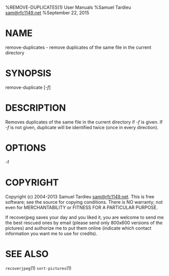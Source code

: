 %REMOVE-DUPLICATES(1) User Manuals
%Samuel Tardieu <sam@rfc1149.net>
%September 22, 2015

# NAME

remove-duplicates - remove duplicates of the same file in the current directory

# SYNOPSIS

remove-duplicate [*-f*]

# DESCRIPTION

Removes duplicates of the same file in the current directory if *-f*
is given. If *-f* is not given, duplicate will be identified twice
(once in every direction).

# OPTIONS

-f

# COPYRIGHT

Copyright (c) 2004-2013 Samuel Tardieu <sam@rfc1149.net>.
This is free software; see the source for copying conditions. There is
NO warranty; not even for MERCHANTABILITY or FITNESS FOR A PARTICULAR
PURPOSE.

If recoverjpeg saves your day and you liked it, you are welcome
to send me the best rescued ones by email (please send only 800x600
versions of the pictures) and authorize me to put them online
(indicate which contact information you want me to use for credits).

# SEE ALSO

`recoverjpeg`(1) `sort-pictures`(1)
